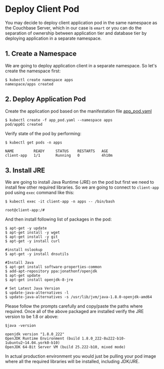 # Deploy Client Pod

You may decide to deploy client application pod in the same namespace as the Couchbase Server, which in our case is ```emart``` or you can do the separation of ownership between application tier and database tier by deploying application in a separate namespace.

## 1. Create a Namespace

We are going to deploy application client in a separate namespace. So let's create the namespace first:

```
$ kubectl create namespace apps
namespace/apps created
```

## 2. Deploy Application Pod

Create the application pod based on the manifestation file [app_pod.yaml](../files/app-pod.yaml)

```
$ kubectl create -f app_pod.yaml --namespace apps
pod/app01 created
```

Verify state of the pod by performing:

```
$ kubectl get pods -n apps

NAME         READY     STATUS    RESTARTS   AGE
client-app   1/1       Running   0          4h10m
```

## 3. Install JRE

We are going to install Java Runtime (JRE) on the pod but first we need to install few other required libraries. So we are going to connect to ```client-app``` pod using ```exec``` command like this:

```
$ kubectl exec -it client-app -n apps -- /bin/bash

root@client-app:/#
```

And then install following list of packages in the pod:

```
$ apt-get -y update
$ apt-get install -y wget
$ apt-get install -y git
$ apt-get -y install curl

#install nslookup
$ apt-get -y install dnsutils

#Install Java
$ apt-get install software-properties-common
$ add-apt-repository ppa:jonathonf/openjdk
$ apt-get update
$ apt-get install openjdk-8-jre

# Set Latest Java Version
$ update-java-alternatives -l
$ update-java-alternatives -s /usr/lib/jvm/java-1.8.0-openjdk-amd64

```

Please follow the prompts carefully and copy/paste the paths where required. Once all of the above packaged are installed verify the JRE version to be 1.8 or above:

```
$java -version

openjdk version "1.8.0_222"
OpenJDK Runtime Environment (build 1.8.0_222-8u222-b10-1ubuntu2~14.04.york0-b10)
OpenJDK 64-Bit Server VM (build 25.222-b10, mixed mode)   
```
In actual production environment you would just be pulling your pod image where all the required libraries will be installed, including JDK/JRE.
